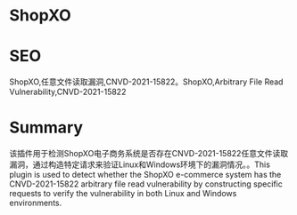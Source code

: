 # ShopXO
# SEO
ShopXO,任意文件读取漏洞,CNVD-2021-15822。ShopXO,Arbitrary File Read Vulnerability,CNVD-2021-15822
# Summary
该插件用于检测ShopXO电子商务系统是否存在CNVD-2021-15822任意文件读取漏洞，通过构造特定请求来验证Linux和Windows环境下的漏洞情况。。This plugin is used to detect whether the ShopXO e-commerce system has the CNVD-2021-15822 arbitrary file read vulnerability by constructing specific requests to verify the vulnerability in both Linux and Windows environments.
